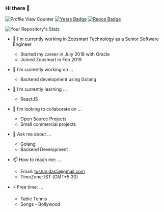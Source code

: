 ### Hi there 👋

![Profile View Counter](https://komarev.com/ghpvc/?username=tushardas)
[![Years Badge](https://badges.pufler.dev/years/tushardas)](https://badges.pufler.dev)
[![Repos Badge](https://badges.pufler.dev/repos/tushardas)](https://badges.pufler.dev)

![Your Repository's Stats](https://github-readme-stats.vercel.app/api?username=tushardas&show_icons=true)


<!--
**tushardas/tushardas** is a ✨ _special_ ✨ repository because its `README.md` (this file) appears on your GitHub profile.
![](https://estruyf-github.azurewebsites.net/api/VisitorHit?user=tushardas&repo=tushardas&countColorcountColor&countColor=%3287A8)
Here are some ideas to get you started:
-->
- 🏢 I'm currently working in Zopsmart Technology as a Senior Software Engineer
  - Started my career in July 2018 with Oracle
  - Joined Zopsmart in Feb 2019


- 🔭 I’m currently working on ...
  - Backend development using Golang


- 🌱 I’m currently learning ...
  - ReactJS
- 👯 I’m looking to collaborate on ...
  - Open Source Projects
  - Small commercial projects

- 💬 Ask me about ...
  - Golang 
  - Backend Development


- 📫 How to reach me: ...
  - Email: tushar.das5@gmail.com
  - TimeZone: IST (GMT+5:30)  

- ⚡ Free time: ...
  - Table Tennis
  - Songs - Bollywood
